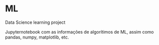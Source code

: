 # ML
Data Science learning project

Jupyternotebook com as informações de algorítimos de ML, assim como pandas, numpy, matplotlib, etc.
